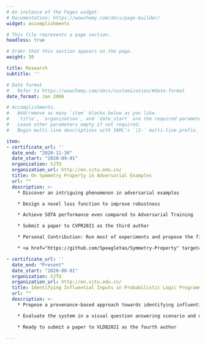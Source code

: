 ```yaml
---
# An instance of the Pages widget.
# Documentation: https://wowchemy.com/docs/page-builder/
widget: accomplishments

# This file represents a page section.
headless: true

# Order that this section appears on the page.
weight: 30

title: Research
subtitle: ''

# Date format
#   Refer to https://wowchemy.com/docs/customization/#date-format
date_format: Jan 2006

# Accomplishments.
#   Add/remove as many `item` blocks below as you like.
#   `title`, `organization`, and `date_start` are the required parameters.
#   Leave other parameters empty if not required.
#   Begin multi-line descriptions with YAML's `|2-` multi-line prefix.

item:
- certificate_url: ''
  date_end: "2020-11-30"
  date_start: "2020-09-01"
  organization: SJTU
  organization_url: http://en.sjtu.edu.cn/
  title: On Symmetry Property in Adversarial Examples
  url: ""
  description: >- 
    * Discover an intriguing phenomenon in adversarial examples

    * Design a novel loss function to improve robustness

    * Achieve SOTA performance even compared to Adversarial Training

    * Submit a paper to CVPR2021 as the third author

    * Personal Contribution: Run most of experiments and propose the final version of loss function

    * <a href="https://github.com/SpeagleYao/Symmetry-Property" target="_blank">Open Source Code</a> on Github

- certificate_url: ''
  date_end: "Present"
  date_start: "2020-08-01"
  organization: SJTU
  organization_url: http://en.sjtu.edu.cn/
  title: Identifying Influential Inputs in Probabilistic Logic Programming
  url: ""
  description: >- 
    * Propose a provenance-based approach towards identifying influential inputs in PLP programs

    * Evaluate the system in a visual question answering scenario and demonstrate its effectiveness

    * Ready to submit a paper to VLDB2021 as the fourth author
    
---
```

